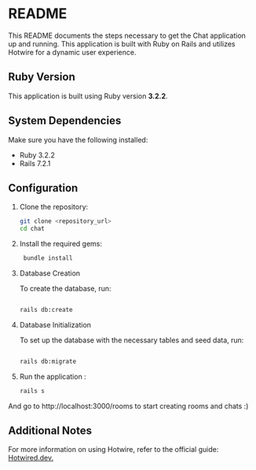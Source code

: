 # README

This README documents the steps necessary to get the Chat application up and running. This application is built with Ruby on Rails and utilizes Hotwire for a dynamic user experience.

## Ruby Version

This application is built using Ruby version **3.2.2**.

## System Dependencies

Make sure you have the following installed:

- Ruby 3.2.2
- Rails 7.2.1

## Configuration

1. Clone the repository:
   ```bash
   git clone <repository_url>
   cd chat
   ```
2. Install the required gems:

   ```bash
    bundle install
    ```
3. Database Creation

    To create the database, run:

    ```bash

    rails db:create
    ```
4. Database Initialization

    To set up the database with the necessary tables and seed data, run:

    ```bash

    rails db:migrate
    ```

5. Run the application :

    ```bash
    rails s
    ```  

And go to http://localhost:3000/rooms to start creating rooms and chats :)

## Additional Notes  

For more information on using Hotwire, refer to the official guide: [Hotwired.dev.](https://hotwired.dev/)

